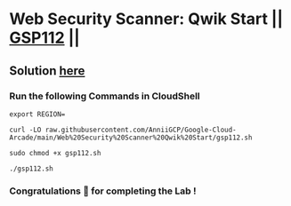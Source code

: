# Web Security Scanner: Qwik Start || [GSP112](https://www.cloudskillsboost.google/focuses/1715?parent=catalog) ||

## Solution [here]()

### Run the following Commands in CloudShell

```
export REGION=
```
```
curl -LO raw.githubusercontent.com/AnniiGCP/Google-Cloud-Arcade/main/Web%20Security%20Scanner%20Qwik%20Start/gsp112.sh

sudo chmod +x gsp112.sh

./gsp112.sh
```

### Congratulations 🎉 for completing the Lab !
